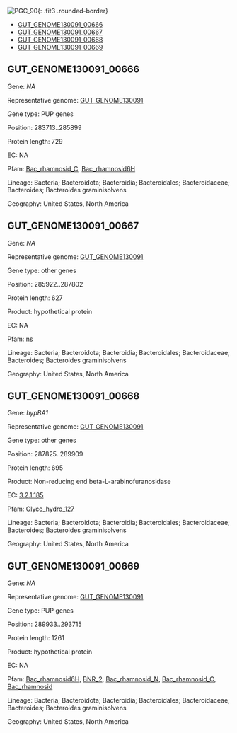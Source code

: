 ![PGC_90](../static/images/Clusters_figure/PGC_90.jpg){: .fit3 .rounded-border}

<ul id="myTab" class="nav nav-tabs">
  <li class="active">
        <a href="#tab1" data-toggle="tab">GUT_GENOME130091_00666</a>
  </li>
<li><a href="#tab2" data-toggle="tab">GUT_GENOME130091_00667</a></li>
<li><a href="#tab3" data-toggle="tab">GUT_GENOME130091_00668</a></li>
<li><a href="#tab4" data-toggle="tab">GUT_GENOME130091_00669</a></li>
</ul>

<div id="myTabContent" class="tab-content">
  <div class="tab-pane fade in active" id="tab1">

<h2 id="GUT_GENOME130091_00666">GUT_GENOME130091_00666</h2>
<p>Gene: <em>NA</em>
<p>Representative genome: <a href="https://www.ebi.ac.uk/metagenomics/genomes/MGYG-HGUT-03064">GUT_GENOME130091</a></p>
<p>Gene type: PUP genes</p>
<p>Position: 283713..285899</p>
<p>Protein length: 729</p>
<p>EC: NA</p>
<p>Pfam: <a href="http://pfam.xfam.org/family/Bac_rhamnosid_C">Bac_rhamnosid_C</a>, <a href="http://pfam.xfam.org/family/Bac_rhamnosid6H">Bac_rhamnosid6H</a></p>
<p>Lineage: Bacteria; Bacteroidota; Bacteroidia; Bacteroidales; Bacteroidaceae; Bacteroides; Bacteroides graminisolvens</p>
<p>Geography: United States, North America</p>
  </div>

  <div class="tab-pane fade" id="tab2">

<h2 id="GUT_GENOME130091_00667">GUT_GENOME130091_00667</h2>
<p>Gene: <em>NA</em></p>
<p>Representative genome: <a href="https://www.ebi.ac.uk/metagenomics/genomes/MGYG-HGUT-03064">GUT_GENOME130091</a></p>
<p>Gene type: other genes</p>
<p>Position: 285922..287802</p>
<p>Protein length: 627</p>
<p>Product: hypothetical protein</p>
<p>EC: NA</p>
<p>Pfam: <a href="http://pfam.xfam.org/family/ns">ns</a></p>

<p>Lineage: Bacteria; Bacteroidota; Bacteroidia; Bacteroidales; Bacteroidaceae; Bacteroides; Bacteroides graminisolvens</p>
<p>Geography: United States, North America</p>

  </div>
  <div class="tab-pane fade" id="tab3">

<h2 id="GUT_GENOME130091_00668">GUT_GENOME130091_00668</h2>
<p>Gene: <em>hypBA1</em></p>
<p>Representative genome: <a href="https://www.ebi.ac.uk/metagenomics/genomes/MGYG-HGUT-03064">GUT_GENOME130091</a></p>
<p>Gene type: other genes</p>
<p>Position: 287825..289909</p>
<p>Protein length: 695</p>
<p>Product: Non-reducing end beta-L-arabinofuranosidase</p>
<p>EC: <a href="https://www.brenda-enzymes.org/enzyme.php?ecno=3.2.1.185">3.2.1.185</a></p>
<p>Pfam: <a href="http://pfam.xfam.org/family/Glyco_hydro_127">Glyco_hydro_127</a></p>

<p>Lineage: Bacteria; Bacteroidota; Bacteroidia; Bacteroidales; Bacteroidaceae; Bacteroides; Bacteroides graminisolvens</p>
<p>Geography: United States, North America</p>

  </div>
  <div class="tab-pane fade" id="tab4">

<h2 id="GUT_GENOME130091_00669">GUT_GENOME130091_00669</h2>
<p>Gene: <em>NA</em></p>
<p>Representative genome: <a href="https://www.ebi.ac.uk/metagenomics/genomes/MGYG-HGUT-03064">GUT_GENOME130091</a></p>
<p>Gene type: PUP genes</p>
<p>Position: 289933..293715</p>
<p>Protein length: 1261</p>
<p>Product: hypothetical protein</p>
<p>EC: NA</p>
<p>Pfam: <a href="http://pfam.xfam.org/family/Bac_rhamnosid6H">Bac_rhamnosid6H</a>, <a href="http://pfam.xfam.org/family/BNR_2">BNR_2</a>, <a href="http://pfam.xfam.org/family/Bac_rhamnosid_N">Bac_rhamnosid_N</a>, <a href="http://pfam.xfam.org/family/Bac_rhamnosid_C">Bac_rhamnosid_C</a>, <a href="http://pfam.xfam.org/family/Bac_rhamnosid">Bac_rhamnosid</a></p>
<p>Lineage: Bacteria; Bacteroidota; Bacteroidia; Bacteroidales; Bacteroidaceae; Bacteroides; Bacteroides graminisolvens</p>
<p>Geography: United States, North America</p>

  </div>
</div>
